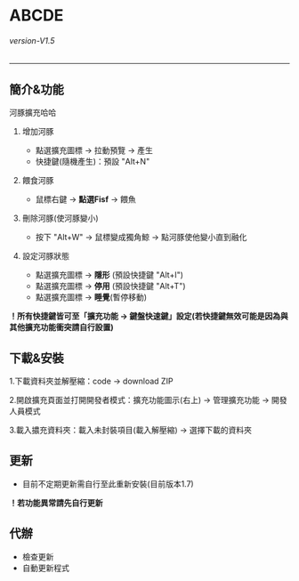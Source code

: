 # ABCDE
###### *version-V1.5*
---
## 簡介&功能
河豚擴充哈哈
1. 增加河豚
    - 點選擴充圖標 -> 拉動預覽 -> 產生
    - 快捷鍵(隨機產生)：預設 "Alt+N"
    
2. 餵食河豚
    - 鼠標右鍵 -> **點選Fisf** -> 餵魚

3. 刪除河豚(使河豚變小)
    - 按下 "Alt+W" -> 鼠標變成獨角鯨 -> 點河豚使他變小直到融化

4. 設定河豚狀態
    - 點選擴充圖標 -> **隱形** (預設快捷鍵 "Alt+I")
    - 點選擴充圖標 -> **停用** (預設快捷鍵 "Alt+T")
    - 點選擴充圖標 -> **睡覺**(暫停移動) 


**__！所有快捷鍵皆可至「擴充功能 -> 鍵盤快速鍵」設定(若快捷鍵無效可能是因為與其他擴充功能衝突請自行設置)__**
## 下載&安裝
1.下載資料夾並解壓縮：code -> download ZIP 

2.開啟擴充頁面並打開開發者模式：擴充功能圖示(右上) -> 管理擴充功能 -> 開發人員模式

3.載入擃充資料夾：載入未封裝項目(載入解壓縮) -> 選擇下載的資料夾

## 更新
- 目前不定期更新需自行至此重新安裝(目前版本1.7)

**__！若功能異常請先自行更新__**

## 代辦
- 檢查更新
- 自動更新程式

